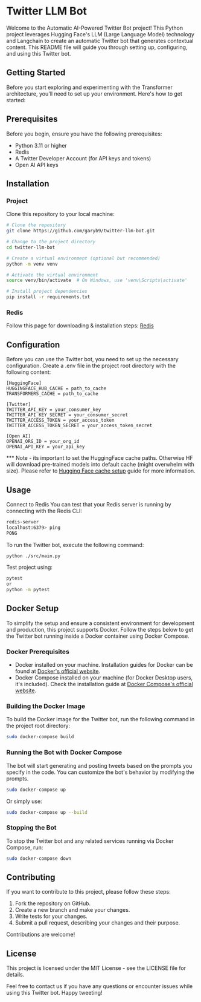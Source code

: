 # Twitter LLM Bot

Welcome to the Automatic AI-Powered Twitter Bot project! 
This Python project leverages Hugging Face's LLM (Large Language Model) technology and Langchain to create an automatic Twitter bot that generates contextual content. 
This README file will guide you through setting up, configuring, and using this Twitter bot.

## Getting Started
Before you start exploring and experimenting with the Transformer architecture, you'll need to set up your environment. Here's how to get started:

## Prerequisites
Before you begin, ensure you have the following prerequisites:

- Python 3.11 or higher
- Redis
- A Twitter Developer Account (for API keys and tokens)
- Open AI API keys

## Installation

### Project
Clone this repository to your local machine:

```bash
# Clone the repository
git clone https://github.com/garyb9/twitter-llm-bot.git

# Change to the project directory
cd twitter-llm-bot

# Create a virtual environment (optional but recommended)
python -m venv venv

# Activate the virtual environment
source venv/bin/activate  # On Windows, use 'venv\Scripts\activate'

# Install project dependencies
pip install -r requirements.txt
```
### Redis
Follow this page for downloading & installation steps:
[Redis](https://redis.io/docs/install/install-redis/)


## Configuration
Before you can use the Twitter bot, you need to set up the necessary configuration. Create a .env file in the project root directory with the following content:

```.env
[HuggingFace]
HUGGINGFACE_HUB_CACHE = path_to_cache
TRANSFORMERS_CACHE = path_to_cache

[Twitter]
TWITTER_API_KEY = your_consumer_key
TWITTER_API_KEY_SECRET = your_consumer_secret
TWITTER_ACCESS_TOKEN = your_access_token
TWITTER_ACCESS_TOKEN_SECRET = your_access_token_secret

[Open AI]
OPENAI_ORG_ID = your_org_id
OPENAI_API_KEY = your_api_key
```

*** Note - its important to set the HuggingFace cache paths. Otherwise HF will download pre-trained models into default cache (might overwhelm with size).
Please refer to [Hugging Face cache setup](https://huggingface.co/docs/transformers/installation#cache-setup) guide for more information.

## Usage

Connect to Redis
You can test that your Redis server is running by connecting with the Redis CLI:

```bash
redis-server 
localhost:6379> ping
PONG
```

To run the Twitter bot, execute the following command:
```bash
python ./src/main.py
```

Test project using:
```bash
pytest
or
python -m pytest
```

## Docker Setup

To simplify the setup and ensure a consistent environment for development and production, this project supports Docker. Follow the steps below to get the Twitter bot running inside a Docker container using Docker Compose.

### Docker Prerequisites
- Docker installed on your machine. Installation guides for Docker can be found at [Docker's official website](https://docs.docker.com/get-docker/).
- Docker Compose installed on your machine (for Docker Desktop users, it's included). Check the installation guide at [Docker Compose's official website](https://docs.docker.com/compose/install/).

### Building the Docker Image

To build the Docker image for the Twitter bot, run the following command in the project root directory:

```bash
sudo docker-compose build
```

### Running the Bot with Docker Compose
The bot will start generating and posting tweets based on the prompts you specify in the code. You can customize the bot's behavior by modifying the prompts.
```bash
sudo docker-compose up
```
Or simply use:
```bash
sudo docker-compose up --build
```

### Stopping the Bot
To stop the Twitter bot and any related services running via Docker Compose, run:
```bash
sudo docker-compose down
```

## Contributing
If you want to contribute to this project, please follow these steps:

1. Fork the repository on GitHub.
2. Create a new branch and make your changes.
3. Write tests for your changes.
4. Submit a pull request, describing your changes and their purpose.

Contributions are welcome!

## License
This project is licensed under the MIT License - see the LICENSE file for details.

Feel free to contact us if you have any questions or encounter issues while using this Twitter bot. Happy tweeting!
